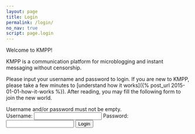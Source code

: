```yaml
---
layout: page
title: Login
permalink: /login/
no_nav: true
script: page.login
---
```


Welcome to KMPP!

KMPP is a communication platform for microblogging and instant messaging
without censorship. 

Please input your username and password to login. If you are new to KMPP,
please take a few minutes to [understand how it works]({% post_url 2015-01-01-how-it-works %}).
After reading, you may fill the following form to join the new world.

<div class="error hidden" data-type="empty-credentials">
Username and/or password must not be empty.
</div>



<div>
    Username: <input name="username" type="text" />
    Password: <input name="password" type="password" />
    <button type="button" name="login">Login</button>
</div>
